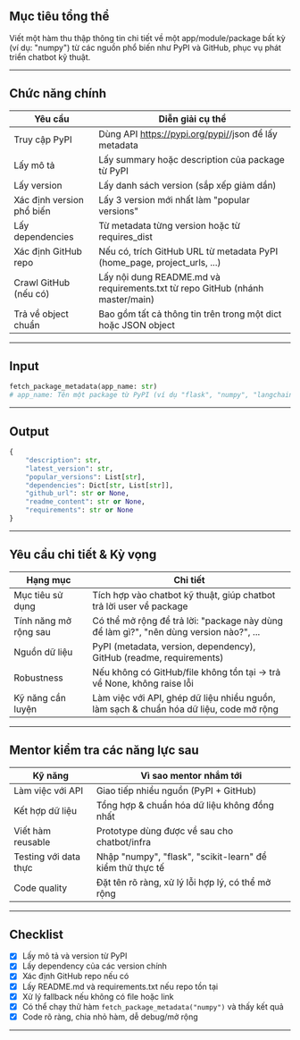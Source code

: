 ## Mục tiêu tổng thể
Viết một hàm thu thập thông tin chi tiết về một app/module/package bất kỳ (ví dụ: "numpy") từ các nguồn phổ biến như PyPI và GitHub, phục vụ phát triển chatbot kỹ thuật.

---

## Chức năng chính

| Yêu cầu                | Diễn giải cụ thể                                                                 |
|------------------------|----------------------------------------------------------------------------------|
| Truy cập PyPI          | Dùng API https://pypi.org/pypi/<package>/json để lấy metadata                    |
| Lấy mô tả              | Lấy summary hoặc description của package từ PyPI                                 |
| Lấy version            | Lấy danh sách version (sắp xếp giảm dần)                                         |
| Xác định version phổ biến | Lấy 3 version mới nhất làm "popular versions"                                 |
| Lấy dependencies       | Từ metadata từng version hoặc từ requires_dist                                   |
| Xác định GitHub repo   | Nếu có, trích GitHub URL từ metadata PyPI (home_page, project_urls, ...)         |
| Crawl GitHub (nếu có)  | Lấy nội dung README.md và requirements.txt từ repo GitHub (nhánh master/main)    |
| Trả về object chuẩn    | Bao gồm tất cả thông tin trên trong một dict hoặc JSON object                    |

---

## Input

```python
fetch_package_metadata(app_name: str)
# app_name: Tên một package từ PyPI (ví dụ "flask", "numpy", "langchain", ...)
```

---

## Output

```python
{
    "description": str,
    "latest_version": str,
    "popular_versions": List[str],
    "dependencies": Dict[str, List[str]],
    "github_url": str or None,
    "readme_content": str or None,
    "requirements": str or None
}
```

---

## Yêu cầu chi tiết & Kỳ vọng

| Hạng mục                | Chi tiết                                                                                 |
|-------------------------|-----------------------------------------------------------------------------------------|
| Mục tiêu sử dụng        | Tích hợp vào chatbot kỹ thuật, giúp chatbot trả lời user về package                     |
| Tính năng mở rộng sau   | Có thể mở rộng để trả lời: "package này dùng để làm gì?", "nên dùng version nào?", ...  |
| Nguồn dữ liệu           | PyPI (metadata, version, dependency), GitHub (readme, requirements)                     |
| Robustness              | Nếu không có GitHub/file không tồn tại → trả về None, không raise lỗi                   |
| Kỹ năng cần luyện        | Làm việc với API, ghép dữ liệu nhiều nguồn, làm sạch & chuẩn hóa dữ liệu, code mở rộng  |

---

## Mentor kiểm tra các năng lực sau

| Kỹ năng                | Vì sao mentor nhắm tới                                      |
|------------------------|-------------------------------------------------------------|
| Làm việc với API       | Giao tiếp nhiều nguồn (PyPI + GitHub)                       |
| Kết hợp dữ liệu        | Tổng hợp & chuẩn hóa dữ liệu không đồng nhất                |
| Viết hàm reusable      | Prototype dùng được về sau cho chatbot/infra                |
| Testing với data thực  | Nhập "numpy", "flask", "scikit-learn" để kiểm thử thực tế   |
| Code quality           | Đặt tên rõ ràng, xử lý lỗi hợp lý, có thể mở rộng           |

---

## Checklist 

- [x] Lấy mô tả và version từ PyPI
- [x] Lấy dependency của các version chính
- [x] Xác định GitHub repo nếu có
- [x] Lấy README.md và requirements.txt nếu repo tồn tại
- [x] Xử lý fallback nếu không có file hoặc link
- [x] Có thể chạy thử hàm `fetch_package_metadata("numpy")` và thấy kết quả
- [x] Code rõ ràng, chia nhỏ hàm, dễ debug/mở rộng

--- 
